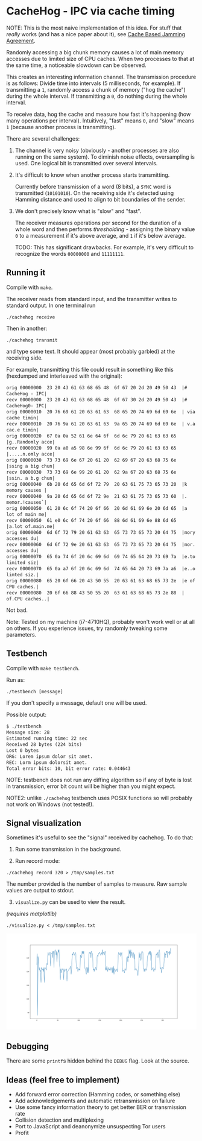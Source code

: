 # CacheHog - IPC via cache timing

NOTE: This is the most naive implementation of this idea. For stuff that _really_ works (and has a nice paper about it), see [Cache Based Jamming Agreement](https://github.com/IAIK/CJAG).

Randomly accessing a big chunk memory causes a lot of main memory accesses due
to limited size of CPU caches. When two processes to that at the same time, a
noticeable slowdown can be observed.

This creates an interesting information channel. The transmission procedure is
as follows: Divide time into intervals (5 milliseconds, for example). If
transmitting a `1`, randomly access a chunk of memory ("hog the cache") during
the whole interval.  If transmitting a `0`, do nothing during the whole
interval.

To receive data, hog the cache and measure how fast it's happening (how many
operations per interval). Intuitively, "fast" means `0`, and "slow" means `1`
(because another process is transmitting).

There are several challenges:

1. The channel is very noisy (obviously - another processes are also running on
   the same system). To diminish noise effects, oversampling is used. One
   logical bit is transmitted over several intervals.

2. It's difficult to know when another process starts transmitting.

    Currently before transmission of a word (8 bits), a `SYNC` word is transmitted
    (`10101010`). On the receiving side it's detected using Hamming distance and
    used to align to bit boundaries of the sender.

3. We don't precisely know what is "slow" and "fast".

    The receiver measures operations per second for the duration of a whole word
    and then performs _thresholding_ - assigning the binary value `0` to a
    measurement if it's above average, and `1` if it's below average.

    TODO: This has significant drawbacks. For example, it's very difficult to
    recognize the words `00000000` and `11111111`.

## Running it

Compile with `make`.

The receiver reads from standard input, and the transmitter writes to standard
output. In one terminal run

    ./cachehog receive

Then in another:

    ./cachehog transmit

and type some text. It should appear (most probably garbled) at the receiving
side.

For example, transmitting this file could result in something like this
(hexdumped and interleaved with the original):

```
orig 00000000  23 20 43 61 63 68 65 48  6f 67 20 2d 20 49 50 43  |# CacheHog - IPC|
recv 00000000  23 20 43 61 63 68 65 48  6f 67 30 2d 20 49 50 43  |# CacheHog0- IPC|
orig 00000010  20 76 69 61 20 63 61 63  68 65 20 74 69 6d 69 6e  | via cache timin|
recv 00000010  20 76 9a 61 20 63 61 63  9a 65 20 74 69 6d 69 6e  | v.a cac.e timin|
orig 00000020  67 0a 0a 52 61 6e 64 6f  6d 6c 79 20 61 63 63 65  |g..Randomly acce|
recv 00000020  99 0a a0 a5 98 6e 99 6f  6d 6c 79 20 61 63 63 65  |.....n.omly acce|
orig 00000030  73 73 69 6e 67 20 61 20  62 69 67 20 63 68 75 6e  |ssing a big chun|
recv 00000030  73 73 69 6e 99 20 61 20  62 9a 67 20 63 68 75 6e  |ssin. a b.g chun|
orig 00000040  6b 20 6d 65 6d 6f 72 79  20 63 61 75 73 65 73 20  |k memory causes |
recv 00000040  9a 20 6d 65 6d 6f 72 9e  21 63 61 75 73 65 73 60  |. memor.!causes`|
orig 00000050  61 20 6c 6f 74 20 6f 66  20 6d 61 69 6e 20 6d 65  |a lot of main me|
recv 00000050  61 e0 6c 6f 74 20 6f 66  88 6d 61 69 6e 88 6d 65  |a.lot of.main.me|
orig 00000060  6d 6f 72 79 20 61 63 63  65 73 73 65 73 20 64 75  |mory accesses du|
recv 00000060  6d 6f 72 9e 20 61 63 63  65 73 73 65 73 20 64 75  |mor. accesses du|
orig 00000070  65 0a 74 6f 20 6c 69 6d  69 74 65 64 20 73 69 7a  |e.to limited siz|
recv 00000070  65 0a a7 6f 20 6c 69 6d  74 65 64 20 73 69 7a a6  |e..o limted siz.|
orig 00000080  65 20 6f 66 20 43 50 55  20 63 61 63 68 65 73 2e  |e of CPU caches.|
recv 00000080  20 6f 66 88 43 50 55 20  63 61 63 68 65 73 2e 88  | of.CPU caches..|
```

Not bad.

Note: Tested on my machine (i7-4710HQ), probably won't work well or at all on
others. If you experience issues, try randomly tweaking some parameters.

## Testbench

Compile with `make testbench`.

Run as:

    ./testbench [message]

If you don't specify a message, default one will be used.

Possible output:

    $ ./testbench
    Message size: 28
    Estimated running time: 22 sec
    Received 28 bytes (224 bits)
    Lost 0 bytes
    ORG: Lorem ipsum dolor sit amet.
    REC: Lorm ipsum dolorsit amet.
    Total error bits: 10, bit error rate: 0.044643

NOTE: testbench does not run any diffing algorithm so if any of byte is lost in
transmission, error bit count will be higher than you might expect.

NOTE2: unlike `./cachehog` testbench uses POSIX functions so will probably not
work on Windows (not tested!).

## Signal visualization

Sometimes it's useful to see the "signal" received by cachehog. To do that:

1. Run some transmission in the background.

2. Run record mode:

```
./cachehog record 320 > /tmp/samples.txt
```

The number provided is the number of samples to measure.
Raw sample values are output to stdout.

3. `visualize.py` can be used to view the result.

_(requires matplotlib)_

```
./visualize.py < /tmp/samples.txt
```

![Example output from visualize.py](example_figure.png)

## Debugging

There are some `printf`s hidden behind the `DEBUG` flag. Look at the source.

## Ideas (feel free to implement)

- Add forward error correction (Hamming codes, or something else)
- Add acknowledgements and automatic retransmission on failure
- Use some fancy information theory to get better BER or transmission rate
- Collision detection and multiplexing
- Port to JavaScript and deanonymize unsuspecting Tor users
- Profit
